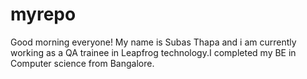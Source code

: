 # myrepo
Good morning everyone!
My name is Subas Thapa and i am currently working as a QA trainee in Leapfrog technology.I completed my BE in Computer science from Bangalore.
